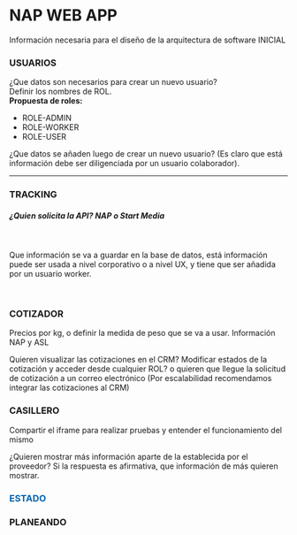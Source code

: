 <h1>NAP WEB APP</h1>

Información necesaria para el diseño de la arquitectura de software INICIAL

<h3>USUARIOS</h3>

¿Que datos son necesarios para crear un nuevo usuario?</br>
Definir los nombres de ROL.</br>
<b>Propuesta de roles:</b>
<ul>
  <li>ROLE-ADMIN</li>
  <li>ROLE-WORKER</li>
  <li>ROLE-USER</li>
 </ul>
<p>¿Que datos se añaden luego de crear un nuevo usuario? (Es claro que está información debe ser diligenciada por un usuario colaborador).</p>
<hr/>
<h3>TRACKING</h3>

<h5>¿Quien solicita la API? NAP o Start Media</h5></br>
<p>Que información se va a guardar en la base de datos, está información puede ser usada a nivel corporativo o a nivel UX, y tiene que ser añadida por un usuario worker.</p></br>
<h3>COTIZADOR</h3>
<p>
  Precios por kg, o definir la medida de peso que se va a usar. Información NAP y ASL
</p>
<p>
  Quieren visualizar las cotizaciones en el CRM? Modificar estados de la cotización y acceder desde cualquier ROL? o quieren que llegue la solicitud de cotización a un correo electrónico (Por escalabilidad recomendamos integrar las cotizaciones al CRM)
</p>
<h3>CASILLERO</h3>
<p>Compartir el iframe para realizar pruebas y entender el funcionamiento del mismo</p>
<p>¿Quieren mostrar más información aparte de la establecida por el proveedor? Si la respuesta es afirmativa, que información de más quieren mostrar.</p>

<h3 style="color:rgb(0,100,176)">ESTADO</h3> <h3>PLANEANDO</h3>
